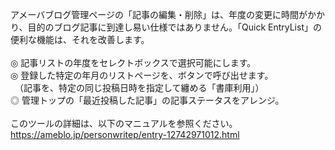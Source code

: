 アメーバブログ管理ページの「記事の編集・削除」は、年度の変更に時間がかかり、目的のブログ記事に到達し易い仕様ではありません。「Quick EntryList」の便利な機能は、それを改善します。<br>
<br>
◎ 記事リストの年度をセレクトボックスで選択可能にします。<br>
◎ 登録した特定の年月のリストページを、ボタンで呼び出せます。<br>
　（記事を、特定の同じ投稿日時を指定して纏める「書庫利用」）<br>
◎ 管理トップの「最近投稿した記事」の記事ステータスをアレンジ。<br>
<br>
このツールの詳細は、以下のマニュアルを参照ください。<br>
https://ameblo.jp/personwritep/entry-12742971012.html
